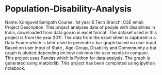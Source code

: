 # Population-Disability-Analysis
Name: Konguvel Sampath Course: 1st year B.Tech Branch: CSE email:
Project Description:
This project analyses data of people with disabilities in India, downloaded from data.gov.in in excel format. The dataset used in this project is from the year 2011. The data from the excel sheet is captured in a Data Frame which is later used to generate a bar graph based on user input. Based on user input of State , Age-Group, Disability and Commmunity a bar graph is plotted depending on how columns the user wants to compare.
This project uses Pandas which is Python for data analysis. The graph is generated using matplotlib. This project has been completed using ipython notebook.
